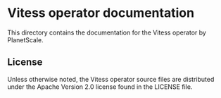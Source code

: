 # Vitess operator documentation

This directory contains the documentation for the Vitess operator by PlanetScale. 

## License

Unless otherwise noted, the Vitess operator source files are distributed under the Apache Version 2.0 license found in the LICENSE file.
